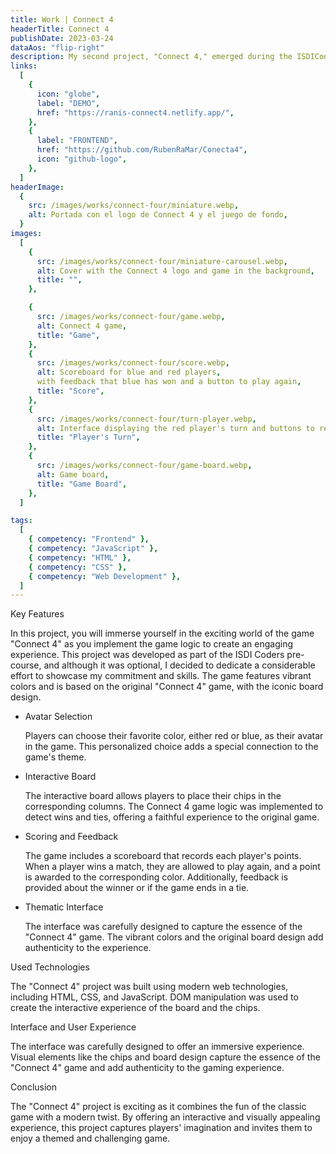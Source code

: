 ```yaml
---
title: Work | Connect 4
headerTitle: Connect 4
publishDate: 2023-03-24
dataAos: "flip-right"
description: My second project, "Connect 4," emerged during the ISDICoders bootcamp's pre-course. While it wasn't a requirement, I chose to invest a significant effort to showcase my potential. This game, inspired by the universe of "Connect 4," stands as a testament to my dedication and learning in web development.
links:
  [
    {
      icon: "globe",
      label: "DEMO",
      href: "https://ranis-connect4.netlify.app/",
    },
    {
      label: "FRONTEND",
      href: "https://github.com/RubenRaMar/Conecta4",
      icon: "github-logo",
    },
  ]
headerImage:
  {
    src: /images/works/connect-four/miniature.webp,
    alt: Portada con el logo de Connect 4 y el juego de fondo,
  }
images:
  [
    {
      src: /images/works/connect-four/miniature-carousel.webp,
      alt: Cover with the Connect 4 logo and game in the background,
      title: "",
    },

    {
      src: /images/works/connect-four/game.webp,
      alt: Connect 4 game,
      title: "Game",
    },
    {
      src: /images/works/connect-four/score.webp,
      alt: Scoreboard for blue and red players,
      with feedback that blue has won and a button to play again,
      title: "Score",
    },
    {
      src: /images/works/connect-four/turn-player.webp,
      alt: Interface displaying the red player's turn and buttons to restart the game and exit,
      title: "Player's Turn",
    },
    {
      src: /images/works/connect-four/game-board.webp,
      alt: Game board,
      title: "Game Board",
    },
  ]

tags:
  [
    { competency: "Frontend" },
    { competency: "JavaScript" },
    { competency: "HTML" },
    { competency: "CSS" },
    { competency: "Web Development" },
  ]
---
```


<article class="work-informations container-column with-background-image">
    <span class="work-informations__title">Key Features</span>
    <span class="section-divider"></span>
    <p data-aos="zoom-in-up" data-aos-anchor-placement="top-bottom" class="work-informations__description">
        In this project, you will immerse yourself in the exciting world of the game "<span class="keyword">Connect 4</span>" as you implement the game logic to create an engaging experience. This project was developed as part of the <span class="keyword">ISDI Coders pre-course</span>, and although it was optional, I decided to dedicate a <span class="keyword">considerable effort</span> to showcase my <span class="keyword">commitment and skills</span>. The game features vibrant colors and is based on the original "<span class="keyword">Connect 4</span>" game, with the <span class="keyword">iconic board design</span>.
    </p>
    <ul class="work-informations__list container-column">
        <li class="list__information container-column">
            <span class="information__title">Avatar Selection</span>
            <p data-aos="zoom-in" data-aos-anchor-placement="top-bottom" class="information__description">
                Players can choose their favorite color, either red or blue, as their <span class="keyword">avatar</span> in the game. This personalized choice adds a <span class="keyword">special connection</span> to the game's theme.
            </p>
        </li>
        <li class="list__information container-column">
            <span class="information__title">Interactive Board</span>
            <p data-aos="zoom-in" data-aos-anchor-placement="top-bottom" class="information__description">
                The interactive board allows players to place their chips in the corresponding columns. The <span class="keyword">Connect 4 game logic</span> was implemented to detect <span class="keyword">wins and ties</span>, offering a <span class="keyword">faithful experience</span> to the original game.
            </p>
        </li>
        <li class="list__information container-column">
            <span class="information__title">Scoring and Feedback</span>
            <p data-aos="zoom-in" data-aos-anchor-placement="top-bottom" class="information__description">
                The game includes a <span class="keyword">scoreboard</span> that records each player's points. When a player wins a match, they are allowed to <span class="keyword">play again</span>, and a <span class="keyword">point is awarded to the corresponding color</span>. Additionally, feedback is provided about the winner or if the game ends in a tie.
            </p>
        </li>
        <li class="list__information container-column">
            <span class="information__title">Thematic Interface</span>
            <p data-aos="zoom-in" data-aos-anchor-placement="top-bottom" class="information__description">
                The interface was carefully designed to capture the <span class="keyword">essence of the "Connect 4" game</span>. The <span class="keyword">vibrant colors</span> and the <span class="keyword">original board design</span> add <span class="keyword">authenticity</span> to the experience.
            </p>
        </li>
    </ul>
</article>

<article class="work-informations container-column">
    <span class="work-informations__title">Used Technologies</span>
    <span class="section-divider"></span>
    <p data-aos="zoom-in-up" data-aos-anchor-placement="top-bottom" class="work-informations__description">
        The "<span class="keyword">Connect 4</span>" project was built using modern web technologies, including <span class="keyword">HTML</span>, <span class="keyword">CSS</span>, and <span class="keyword">JavaScript</span>. <span class="keyword">DOM manipulation</span> was used to create the interactive experience of the board and the chips.
    </p>
</article>

<article class="work-informations container-column with-background-image  with-background-image--variant">
    <span class="work-informations__title">Interface and User Experience</span>
    <span class="section-divider"></span>
    <p data-aos="zoom-in-up" data-aos-anchor-placement="top-bottom" class="work-informations__description">
        The <span class="keyword">interface was carefully designed</span> to offer an <span class="keyword">immersive experience</span>. Visual elements like the chips and board design capture the <span class="keyword">essence of the "Connect 4" game</span> and add <span class="keyword">authenticity</span> to the <span class="keyword">gaming experience</span>.
    </p>
</article>

<article class="work-informations container-column">
    <span class="work-informations__title">Conclusion</span>
    <span class="section-divider"></span>
    <p data-aos="zoom-in-up" data-aos-anchor-placement="top-bottom" class="work-informations__description">
        The "<span class="keyword">Connect 4</span>" project is <span class="keyword">exciting</span> as it combines the fun of the classic game with a modern twist. By offering an <span class="keyword">interactive and visually appealing experience</span>, this project captures players' imagination and invites them to enjoy a <span class="keyword">themed and challenging game</span>.
    </p>
</article>
